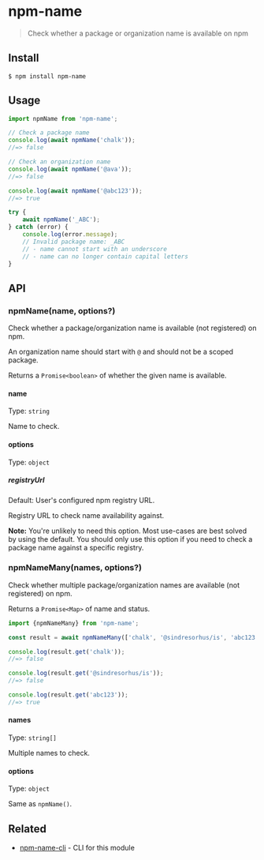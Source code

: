 # npm-name

> Check whether a package or organization name is available on npm

## Install

```
$ npm install npm-name
```

## Usage

```js
import npmName from 'npm-name';

// Check a package name
console.log(await npmName('chalk'));
//=> false

// Check an organization name
console.log(await npmName('@ava'));
//=> false

console.log(await npmName('@abc123'));
//=> true

try {
	await npmName('_ABC');
} catch (error) {
	console.log(error.message);
	// Invalid package name: _ABC
	// - name cannot start with an underscore
	// - name can no longer contain capital letters
}
```

## API

### npmName(name, options?)

Check whether a package/organization name is available (not registered) on npm.

An organization name should start with `@` and should not be a scoped package.

Returns a `Promise<boolean>` of whether the given name is available.

#### name

Type: `string`

Name to check.

#### options

Type: `object`

##### registryUrl

Default: User's configured npm registry URL.

Registry URL to check name availability against.

**Note:** You're unlikely to need this option. Most use-cases are best solved by using the default. You should only use this option if you need to check a package name against a specific registry.

### npmNameMany(names, options?)

Check whether multiple package/organization names are available (not registered) on npm.

Returns a `Promise<Map>` of name and status.

```js
import {npmNameMany} from 'npm-name';

const result = await npmNameMany(['chalk', '@sindresorhus/is', 'abc123']);

console.log(result.get('chalk'));
//=> false

console.log(result.get('@sindresorhus/is'));
//=> false

console.log(result.get('abc123'));
//=> true
```

#### names

Type: `string[]`

Multiple names to check.

#### options

Type: `object`

Same as `npmName()`.

## Related

- [npm-name-cli](https://github.com/sindresorhus/npm-name-cli) - CLI for this module
